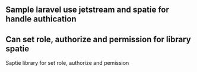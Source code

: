 ## Sample laravel use jetstream and spatie for handle authication

## Can set role, authorize and permission for library spatie
 Saptie library for set role, authorize and pemission
